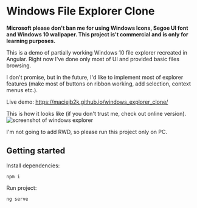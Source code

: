 # Windows File Explorer Clone

**Microsoft please don't ban me for using Windows Icons, Segoe UI font and Windows 10 wallpaper. This project is't commercial and is only for learning purposes.**

This is a demo of partially working Windows 10 file explorer recreated in Angular. Right now I've done only most of UI and provided basic files browsing.

I don't promise, but in the future, I'd like to implement most of explorer features (make most of buttons on ribbon working, add selection, context menus etc.).

Live demo: https://maciejb2k.github.io/windows_explorer_clone/

This is how it looks like (if you don't trust me, check out online version).
![screenshot of windows explorer](https://user-images.githubusercontent.com/6316812/180638932-0c012a84-b5e6-497a-860f-9c638816f48a.png)

I'm not going to add RWD, so please run this project only on PC.

## Getting started

Install dependencies:

```
npm i
```

Run project:

```
ng serve
```
